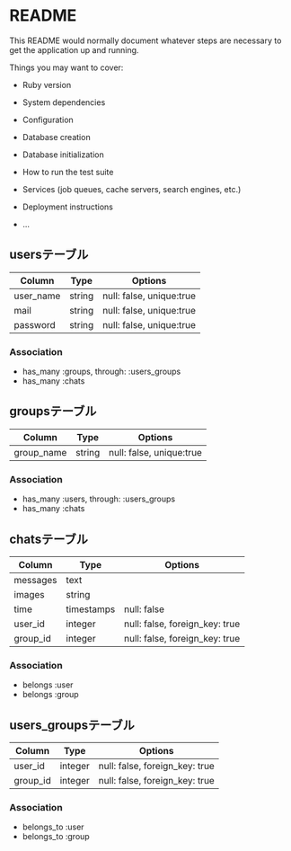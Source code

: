 # README

This README would normally document whatever steps are necessary to get the
application up and running.

Things you may want to cover:

* Ruby version

* System dependencies

* Configuration

* Database creation

* Database initialization

* How to run the test suite

* Services (job queues, cache servers, search engines, etc.)

* Deployment instructions

* ...


## usersテーブル
|Column|Type|Options|
|------|----|-------|
|user_name|string|null: false, unique:true|
|mail|string|null: false, unique:true|
|password|string|null: false, unique:true|

### Association
- has_many :groups, through: :users_groups
- has_many :chats

## groupsテーブル
|Column|Type|Options|
|------|----|-------|
|group_name|string|null: false, unique:true|

### Association
- has_many :users, through: :users_groups
- has_many :chats

## chatsテーブル
|Column|Type|Options|
|------|----|-------|
|messages|text||
|images|string||
|time|timestamps|null: false|
|user_id|integer|null: false, foreign_key: true|
|group_id|integer|null: false, foreign_key: true|

### Association
- belongs :user
- belongs :group

## users_groupsテーブル
|Column|Type|Options|
|------|----|-------|
|user_id|integer|null: false, foreign_key: true|
|group_id|integer|null: false, foreign_key: true|

### Association
- belongs_to :user
- belongs_to :group
